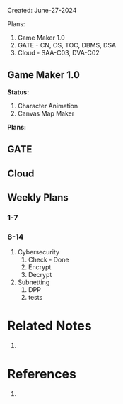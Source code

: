 Created: June-27-2024

Plans:

1. Game Maker 1.0
2. GATE - CN, OS, TOC, DBMS, DSA
3. Cloud - SAA-C03, DVA-C02
## Game Maker 1.0

**Status:**

1. Character Animation
2. Canvas Map Maker

**Plans:**



## GATE


## Cloud


## Weekly Plans
### 1-7

### 8-14

1. Cybersecurity
	1. Check - Done
	2. Encrypt
	3. Decrypt
2. Subnetting
	1. DPP
	2. tests
# Related Notes

1. 
# References

1. 